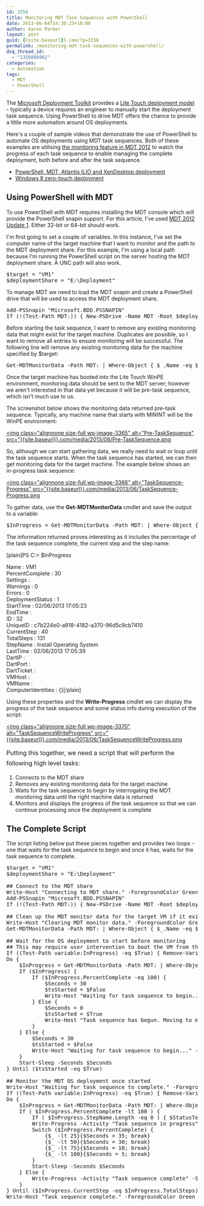 ```yaml
---
id: 3356
title: Monitoring MDT Task Sequences with PowerShell
date: 2013-06-04T14:30:23+10:00
author: Aaron Parker
layout: post
guid: {{site.baseurl}}.com/?p=3356
permalink: /monitoring-mdt-task-sequences-with-powershell/
dsq_thread_id:
  - "1359898902"
categories:
  - Automation
tags:
  - MDT
  - PowerShell
---
```

The [Microsoft Deployment Toolkit](http://technet.microsoft.com/en-gb/solutionaccelerators/dd407791.aspx) provides a [Lite Touch deployment model](http://technet.microsoft.com/en-us/library/dd919179(v=ws.10).aspx) - typically a device requires an engineer to manually start the deployment task sequence. Using PowerShell to drive MDT offers the chance to provide a little more automation around OS deployments.

Here's a couple of sample videos that demonstrate the use of PowerShell to automate OS deployments using MDT task sequences. Both of these examples are utilising [the monitoring feature in MDT 2012](http://blogs.technet.com/b/mniehaus/archive/2012/03/09/mdt-2012-new-feature-monitoring.aspx) to watch the progress of each task sequence to enable managing the complete deployment, both before and after the task sequence.

  * [PowerShell, MDT, Atlantis ILIO and XenDesktop deployment]({{site.baseurl}}/community/hands-off-my-gold-image-video-powershell-mdt-atlantis-ilio-and-xendesktop-deployment/)
  * [Windows 8 zero-touch deployment]({{site.baseurl}}/community/hands-off-my-gold-image-video-windows-8-zero-touch-deployment/)

## Using PowerShell with MDT

To use PowerShell with MDT requires installing the MDT console which will provide the PowerShell snapin support. For this article, I've used [MDT 2012 Update 1](http://www.microsoft.com/en-us/download/details.aspx?id=25175). Either 32-bit or 64-bit should work.

I'm first going to set a couple of variables. In this instance, I've set the computer name of the target machine that I want to monitor and the path to the MDT deployment share. For this example, I'm using a local path because I'm running the PowerShell script on the server hosting the MDT deployment share. A UNC path will also work.

<pre>$target = "VM1"
$deploymentShare = "E:\Deployment"</pre>

To manage MDT we need to load the MDT snapin and create a PowerShell drive that will be used to access the MDT deployment share.

<pre>Add-PSSnapin "Microsoft.BDD.PSSNAPIN"
If (!(Test-Path MDT:)) { New-PSDrive -Name MDT -Root $deploymentShare -PSProvider MDTPROVIDER }</pre>

Before starting the task sequence, I want to remove any existing monitoring data that might exist for the target machine. Duplicates are possible, so I want to remove all entries to ensure monitoring will be successful. The following line will remove any existing monitoring data for the machine specified by $target:

<pre>Get-MDTMonitorData -Path MDT: | Where-Object { $_.Name -eq $target } | Remove-MDTMonitorData -Path MDT:</pre>

Once the target machine has booted into the Lite Touch WinPE environment, monitoring data should be sent to the MDT server; however we aren't interested in that data yet because it will be pre-task sequence, which isn't much use to us.

The screenshot below shows the monitoring data returned pre-task sequence. Typically, any machine name that starts with MININT will be the WinPE environment:

[<img class="alignnone size-full wp-image-3365" alt="Pre-TaskSequence" src="{{site.baseurl}}.com/media/2013/06/Pre-TaskSequence.png]({{site.baseurl}}/media/2013/06/Pre-TaskSequence.png)

So, although we can start gathering data, we really need to wait or loop until the task sequence starts. When the task sequence has started, we can then get monitoring data for the target machine. The example below shows an in-progress task sequence:

[<img class="alignnone size-full wp-image-3366" alt="TaskSequence-Progress" src="{{site.baseurl}}.com/media/2013/06/TaskSequence-Progress.png]({{site.baseurl}}/media/2013/06/TaskSequence-Progress.png)

To gather data, use the **Get-MDTMonitorData** cmdlet and save the output to a variable:

<pre>$InProgress = Get-MDTMonitorData -Path MDT: | Where-Object { $_.Name -eq $target }</pre>

The information returned proves interesting as it includes the percentage of the task sequence complete, the current step and the step name:

[plain]PS C:\> $InProgress

Name : VM1  
PercentComplete : 30  
Settings :  
Warnings : 0  
Errors : 0  
DeploymentStatus : 1  
StartTime : 02/06/2013 17:05:23  
EndTime :  
ID : 32  
UniqueID : c7b224e0-a918-4182-a370-96d5c9cb7410  
CurrentStep : 40  
TotalSteps : 131  
StepName : Install Operating System  
LastTime : 02/06/2013 17:05:39  
DartIP :  
DartPort :  
DartTicket :  
VMHost :  
VMName :  
ComputerIdentities : {}[/plain]

Using these properties and the **Write-Progress** cmdlet we can display the progress of the task sequence and some status info during execution of the script:

[<img class="alignnone size-full wp-image-3370" alt="TaskSequenceWriteProgress" src="{{site.baseurl}}.com/media/2013/06/TaskSequenceWriteProgress.png]({{site.baseurl}}/media/2013/06/TaskSequenceWriteProgress.png)

<span style="line-height: 1.714285714; font-size: 1rem;">Putting this together, we need a script that will perform the following high level tasks:</span>

  1. Connects to the MDT share
  2. Removes any existing monitoring data for the target machine
  3. Waits for the task sequence to begin by interrogating the MDT monitoring data until the right machine data is returned
  4. Monitors and displays the progress of the task sequence so that we can continue processing once the deployment is complete

## The Complete Script

The script listing below put these pieces together and provides two loops - one that waits for the task sequence to begin and once it has, waits for the task sequence to complete.

<pre>$target = "VM1"
$deploymentShare = "E:\Deployment"

## Connect to the MDT share
Write-Host "Connecting to MDT share." -ForegroundColor Green
Add-PSSnapin "Microsoft.BDD.PSSNAPIN"
If (!(Test-Path MDT:)) { New-PSDrive -Name MDT -Root $deploymentShare -PSProvider MDTPROVIDER }

## Clean up the MDT monitor data for the target VM if it exists
Write-Host "Clearing MDT monitor data." -ForegroundColor Green
Get-MDTMonitorData -Path MDT: | Where-Object { $_.Name -eq $target } | Remove-MDTMonitorData -Path MDT:

## Wait for the OS deployment to start before monitoring
## This may require user intervention to boot the VM from the MDT ISO if an OS exists on the vDisk
If ((Test-Path variable:InProgress) -eq $True) { Remove-Variable -Name InProgress }
Do {
    $InProgress = Get-MDTMonitorData -Path MDT: | Where-Object { $_.Name -eq $target }
    If ($InProgress) {
        If ($InProgress.PercentComplete -eq 100) {
            $Seconds = 30
            $tsStarted = $False
            Write-Host "Waiting for task sequence to begin..." -ForegroundColor Green
        } Else {
            $Seconds = 0
            $tsStarted = $True
            Write-Host "Task sequence has begun. Moving to monitoring phase." -ForegroundColor Green
        }
    } Else {
        $Seconds = 30
        $tsStarted = $False
        Write-Host "Waiting for task sequence to begin..." -ForegroundColor Green
    }
    Start-Sleep -Seconds $Seconds
} Until ($tsStarted -eq $True)

## Monitor the MDT OS deployment once started
Write-Host "Waiting for task sequence to complete." -ForegroundColor Green
If ((Test-Path variable:InProgress) -eq $True) { Remove-Variable -Name InProgress }
Do {
    $InProgress = Get-MDTMonitorData -Path MDT: | Where-Object { $_.Name -eq $target }
    If ( $InProgress.PercentComplete -lt 100 ) {
        If ( $InProgress.StepName.Length -eq 0 ) { $StatusText = "Waiting for update" } Else { $StatusText = $InProgress.StepName }
        Write-Progress -Activity "Task sequence in progress" -Status $StatusText -PercentComplete $InProgress.PercentComplete
        Switch ($InProgress.PercentComplete) {
            {$_ -lt 25}{$Seconds = 35; break}
            {$_ -lt 50}{$Seconds = 30; break}
            {$_ -lt 75}{$Seconds = 10; break}
            {$_ -lt 100}{$Seconds = 5; break}
        }
        Start-Sleep -Seconds $Seconds
    } Else {
        Write-Progress -Activity "Task sequence complete" -Status $StatusText -PercentComplete 100
    }
} Until ($InProgress.CurrentStep -eq $InProgress.TotalSteps)
Write-Host "Task sequence complete." -ForegroundColor Green</pre>
